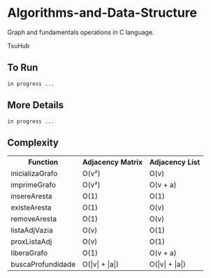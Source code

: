# Algorithms-and-Data-Structure
Graph and fundamentals operations in C language.

TsuHub

## To Run

<p align="left">

	in progress ...
  
</p>


## More Details

<p align="left">

	in progress ...

</p>

## Complexity

<table>
  <tr>
    <th>Function</th><th>Adjacency Matrix</th><th>Adjacency List</th>
  </tr>
  <tr>
    <td>inicializaGrafo</td><td>O(v²)</td><td>O(v)</td>
  </tr>
  <tr>
    <td>imprimeGrafo</td><td>O(v²)</td><td>O(v + a)</td>
  </tr>
  <tr>
    <td>insereAresta</td><td>O(1)</td><td>O(1)</td>
  </tr>
  <tr>
    <td>existeAresta</td><td>O(1)</td><td>O(v)</td>
  </tr>
  <tr>
    <td>removeAresta</td><td>O(1)</td><td>O(v)</td>
  </tr>
  <tr>
    <td>listaAdjVazia</td><td>O(v)</td><td>O(1)</td>
  </tr>
  <tr>
    <td>proxListaAdj</td><td>O(v)</td><td>O(1)</td>
  </tr>
  <tr>
    <td>liberaGrafo</td><td>O(1)</td><td>O(v + a)</td>
  </tr>
  <tr>
    <td>buscaProfundidade</td><td>O(|v| + |a|)</td><td>O(|v| + |a|)</td>
  </tr>  
</table>
